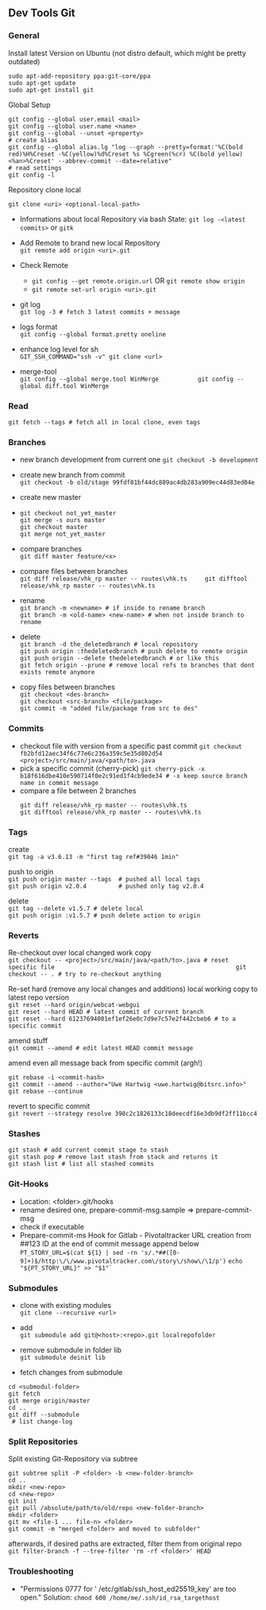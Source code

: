 ## Dev Tools Git

### General

Install latest Version on Ubuntu \(not distro default, which might be pretty outdated\)

```
sudo apt-add-repository ppa:git-core/ppa
sudo apt-get update
sudo apt-get install git
```

Global Setup

```
git config --global user.email <mail>
git config --global user.name <name>
git config --global --unset <property>
# create alias
git config --global alias.lg "log --graph --pretty=format:'%C(bold red)%H%Creset -%C(yellow)%d%Creset %s %Cgreen(%cr) %C(bold yellow)<%an>%Creset' --abbrev-commit --date=relative"
# read settings
git config -l
```

Repository clone local

```
git clone <uri> <optional-local-path>
```

* Informations about local Repository via bash State: `git log -<latest commits>` or `gitk`
* Add Remote to brand new local Repository  
  `git remote add origin <uri>.git`

* Check Remote

  * `git config --get remote.origin.url` OR `git remote show origin`
  * `git remote set-url origin <uri>.git`

* git log  
  `git log -3 # fetch 3 latest commits + message`

* logs format  
  `git config --global format.pretty oneline`

* enhance log level for sh  
  `GIT_SSH_COMMAND="ssh -v" git clone <url>`

* merge-tool  
  `git config --global merge.tool WinMerge          
   git config --global diff.tool WinMerge`

### Read

`git fetch --tags # fetch all in local clone, even tags`

### Branches

* new branch development from current one
  `git checkout -b development`
* create new branch from commit  
  `git checkout -b old/stage 99fdf81bf44dc889ac4db283a909ec44d83ed04e`

* create new master

* ```
  git checkout not_yet_master
  git merge -s ours master
  git checkout master
  git merge not_yet_master
  ```
* compare branches  
  `git diff master feature/<x>`

* compare files between branches  
  `git diff release/vhk_rp master -- routes\vhk.ts    
   git difftool release/vhk_rp master -- routes\vhk.ts`

* rename  
  `git branch -m <newname> # if inside to rename branch                                                                          
   git branch -m <old-name> <new-name> # when not inside branch to rename`

* delete  
  `git branch -d the_deletedbranch # local repository                                                                    
   git push origin :thedeletedbranch # push delete to remote origin                                
   git push origin --delete thedeletedbranch # or like this                              
   git fetch origin --prune # remove local refs to branches that dont exists remote anymore`

* copy files between branches  
  `git checkout <des-branch>`  
  `git checkout <src-branch> <file/package>`  
  `git commit -m "added file/package from src to des"`

### Commits

* checkout file with version from a specific past commit
  `git checkout fb2bfd12aec34f6c77e6c236a359c5e35d802d54 <project>/src/main/java/<path/to>.java`
* pick a specific commit \(cherry-pick\)
  `git cherry-pick -x b18f616dbe410e590714f0e2c91ed1f4cb9ede34 # -x keep source branch name in commit message` 
* compare a file between 2 branches
  ```
  git diff release/vhk_rp master -- routes\vhk.ts
  git difftool release/vhk_rp master -- routes\vhk.ts
  ```

### Tags

create  
`git tag -a v3.6.13 -m "first tag ref#39046 1min"`

push to origin  
`git push origin master --tags  # pushed all local tags                                                        
 git push origin v2.0.4         # pushed only tag v2.0.4`

delete  
`git tag --delete v1.5.7 # delete local                                                      
 git push origin :v1.5.7 # push delete action to origin`

### Reverts

Re-checkout over local changed work copy  
`git checkout -- <project>/src/main/java/<path/to>.java # reset specific file                                                  
 git checkout -- . # try to re-checkout anything`

Re-set hard \(remove any local changes and additions\) local working copy to latest repo version  
`git reset --hard origin/webcat-webgui                                                                    
 git reset --hard HEAD # latest commit of current branch                                                                    
 git reset --hard 61237694001ef1ef26e0c7d9e7c57e2f442cbeb6 # to a specific commit`

amend stuff  
`git commit --amend # edit latest HEAD commit message`

amend even all message back from specific commit \(argh!\)

```
git rebase -i <commit-hash>
git commit --amend --author="Uwe Hartwig <uwe.hartwig@bitsrc.info>"
git rebase --continue
```

revert to specific commit  
`git revert --strategy resolve 398c2c1826133c18deecdf16e3db9df2ff11bcc4`

### Stashes

`git stash # add current commit stage to stash`  
`git stash pop # remove last stash from stack and returns it                                          
 git stash list # list all stashed commits`

### Git-Hooks

* Location: &lt;folder&gt;.git/hooks
* rename desired one, prepare-commit-msg.sample =&gt; prepare-commit-msg
* check if executable 
* Prepare-commit-ms Hook for Gitlab - Pivotaltracker URL creation from \#\#123 ID at the end of commit message append below
  `PT_STORY_URL=$(cat ${1} | sed -rn 's/.*##([0-9]+)$/http:\/\/www.pivotaltracker.com\/story\/show\/\1/p')`
  ``echo "${PT_STORY_URL}" >> "$1"` ``

### Submodules

* clone with existing modules  
  `git clone --recursive <url>`

* add  
  `git submodule add git@<host>:<repo>.git localrepofolder`

* remove submodule in folder lib  
  `git submodule deinit lib`

* fetch changes from submodule

```
cd <submodul-folder>
git fetch
git merge origin/master
cd ..
git diff --submodule
 # list change-log
```

### Split Repositories

Split existing Git-Repository via subtree

```
git subtree split -P <folder> -b <new-folder-branch>
cd .. 
mkdir <new-repo> 
cd <new-repo> 
git init
git pull /absolute/path/to/old/repo <new-folder-branch>
mkdir <folder>
git mv <file-1 ... file-n> <folder>
git commit -m "merged <folder> and moved to subfolder"
```

afterwards, if desired paths are extracted, filter them from original repo  
`git filter-branch -f --tree-filter 'rm -rf <folder>' HEAD`

### Troubleshooting

* "Permissions 0777 for ' /etc/gitlab/ssh\_host\_ed25519\_key' are too open."
  Solution: `chmod 600 /home/me/.ssh/id_rsa_targethost` 



